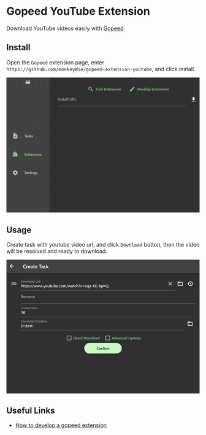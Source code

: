 # Gopeed YouTube Extension

Download YouTube videos easily with [Gopeed](https://gopeed.com).

## Install

Open the `Gopeed` extension page, enter `https://github.com/monkeyWie/gopeed-extension-youtube`, and click install.

![](image/install.gif)

## Usage

Create task with youtube video url, and click `Download` button, then the video will be resolved and ready to download.

![](image/create.gif)

## Useful Links

- [How to develop a gopeed extension](https://docs.gopeed.com/dev-extension.html)
